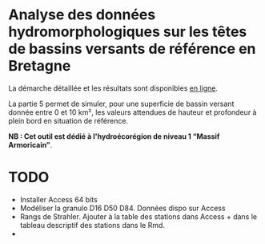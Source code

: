 # Analyse des données hydromorphologiques sur les têtes de bassins versants de référence en Bretagne

La démarche détaillée et les résultats sont disponibles [en ligne](https://ssm-ecologie.shinyapps.io/TBV_ref_massif_armoricain/).

La partie 5 permet de simuler, pour une superficie de bassin versant donnée entre 0 et 10 km², les valeurs attendues de hauteur et profondeur à plein bord en situation de référence.

**NB : Cet outil est dédié à l'hydroécorégion de niveau 1 “Massif Armoricain”**.

# TODO

- Installer Access 64 bits
- Modéliser la granulo D16 D50 D84. Données dispo sur Access
- Rangs de Strahler. Ajouter à la table des stations dans Access + dans le tableau descriptif des stations dans le Rmd.
-  





